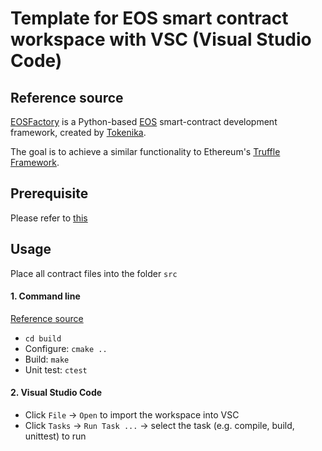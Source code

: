 # Template for EOS smart contract workspace with VSC (Visual Studio Code)

## Reference source

[EOSFactory](http://eosfactory.io/) is a Python-based [EOS](https://eos.io) smart-contract development framework, created by [Tokenika](https://tokenika.io).

The goal is to achieve a similar functionality to Ethereum's [Truffle Framework](http://truffleframework.com/).

## Prerequisite

Please refer to [this](http://eosfactory.io/sphinx/build/html/tutorials/01.InstallingEOSFactory.html)

## Usage

Place all contract files into the folder `src`

#### 1. Command line

[Reference source](http://eosfactory.io/sphinx/build/html/tutorials/04.WorkingWithEOSContractsUsingEOSFactoryInVSC.html)

* `cd build`
* Configure: `cmake ..`
* Build: `make`
* Unit test: `ctest`

#### 2. Visual Studio Code

* Click `File` -> `Open` to import the workspace into VSC
* Click `Tasks` -> `Run Task ...` -> select the task (e.g. compile, build, unittest) to run

